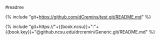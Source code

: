 #readme

{% include "git+https://github.com/dCremins/test.git/README.md" %}

{% include "git+https://"+{{book.ncsu}}+":"+{{book.key}}+"@github.ncsu.edu/drcremin/Generic.git/README.md" %}
